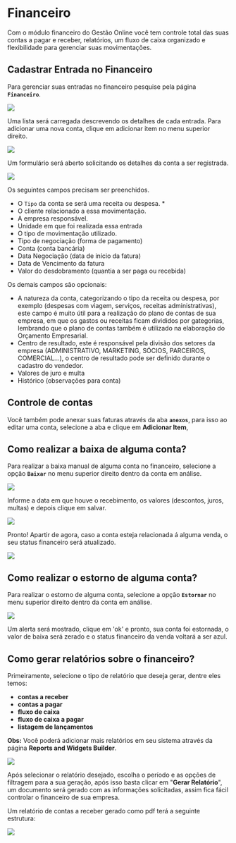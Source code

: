 # Financeiro

Com o módulo financeiro do Gestão Online você tem controle total das suas contas a pagar e receber, relatórios, um fluxo de caixa organizado e flexibilidade para gerenciar suas movimentações.

## Cadastrar Entrada no Financeiro

Para gerenciar suas entradas no financeiro pesquise pela página **`Financeiro`**.

![](../../.gitbook/assets/1_financeiro.png)

Uma lista será carregada descrevendo os detalhes de cada entrada. Para adicionar uma nova conta, clique em adicionar item no menu superior direito.

![](../../.gitbook/assets/2_financeiro.png)

Um formulário será aberto solicitando os detalhes da conta a ser registrada.

![](../../.gitbook/assets/3_financeiro.png)

Os seguintes campos precisam ser preenchidos.

* O `Tipo` da conta se será uma receita ou despesa. \*
* O cliente relacionado a essa movimentação.
* A empresa responsável.
* Unidade em que foi realizada essa entrada
* O tipo de movimentação utilizado.
* Tipo de negociação (forma de pagamento)
* Conta (conta bancária)
* Data Negociação (data de início da fatura)
* Data de Vencimento da fatura
* Valor do desdobramento (quantia a ser paga ou recebida)

Os demais campos são opcionais:

- A natureza da conta, categorizando o tipo da receita ou despesa, por exemplo \(despesas com viagem, serviços, receitas administrativas), este campo é muito útil para a realização do plano de contas de sua empresa, em que os gastos ou receitas ficam divididos por gategorias, lembrando que o plano de contas também é utilizado na elaboração do Orçamento Empresarial.
- Centro de resultado, este é responsável pela divisão dos setores da empresa (ADMINISTRATIVO, MARKETING, SÓCIOS, PARCEIROS, COMERCIAL...), o centro de resultado pode ser definido durante o cadastro do vendedor.
- Valores de juro e multa
- Histórico (observações para conta)

## Controle de contas

Você também pode anexar suas faturas através da aba **`anexos`**, para isso ao editar uma conta, selecione a aba e clique em **Adicionar Item**,

## Como realizar a baixa de alguma conta?

Para realizar a baixa manual de alguma conta no financeiro, selecione a opção **`Baixar`** no menu superior direito dentro da conta em análise.

![](../../.gitbook/assets/4_financeiro.png)

Informe a data em que houve o recebimento, os valores \(descontos, juros, multas\) e depois clique em salvar.

![](../../.gitbook/assets/5_financeiro.png)

Pronto! Apartir de agora, caso a conta esteja relacionada á alguma venda, o seu status financeiro será atualizado.

![](../../.gitbook/assets/6_financeiro.png)

## Como realizar o estorno de alguma conta?

Para realizar o estorno de alguma conta, selecione a opção **`Estornar`** no menu superior direito dentro da conta em análise.

![](../../.gitbook/assets/7_financeiro.png)

Um alerta será mostrado, clique em 'ok' e pronto, sua conta foi estornada, o valor de baixa será zerado e o status financeiro da venda voltará a ser azul.

## Como gerar relatórios sobre o financeiro?

Primeiramente, selecione o tipo de relatório que deseja gerar, dentre eles temos:
- **contas a receber**
- **contas a pagar**
- **fluxo de caixa**
- **fluxo de caixa a pagar**
- **listagem de lançamentos**

**Obs:** Você poderá adicionar mais relatórios em seu sistema através da página **Reports and Widgets Builder**. 

![](../../.gitbook/assets/8_financeiro.png)

Após selecionar o relatório desejado, escolha o período e as opções de filtragem para a sua geração, após isso basta clicar em "**Gerar Relatório**", um documento será gerado com as informações solicitadas, assim fica fácil controlar o financeiro de sua empresa.

Um relatório de contas a receber gerado como pdf terá a seguinte estrutura:

![](../../.gitbook/assets/9_financeiro.png)

